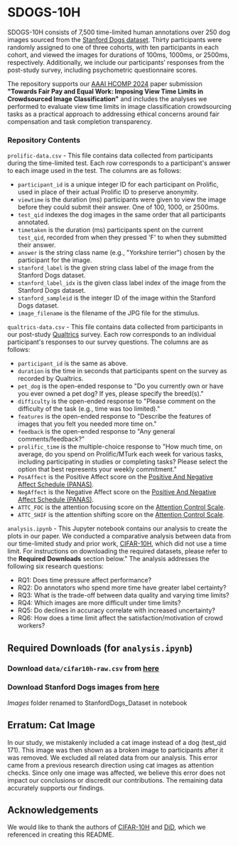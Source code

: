 # SDOGS-10H

SDOGS-10H consists of 7,500 time-limited human annotations over 250 dog images sourced from the [Stanford Dogs dataset](http://vision.stanford.edu/aditya86/ImageNetDogs/). Thirty participants were randomly assigned to one of three cohorts, with ten participants in each cohort, and viewed the images for durations of 100ms, 1000ms, or 2500ms, respectively. Additionally, we include our participants’ responses from the post-study survey, including psychometric questionnaire scores.

The repository supports our [AAAI HCOMP 2024](https://www.humancomputation.com/) paper submission **"Towards Fair Pay and Equal Work: Imposing View Time Limits in Crowdsourced Image Classification"** and includes the analyses we performed to evaluate view time limits in image classification crowdsourcing tasks as a practical approach to addressing ethical concerns around fair compensation and task completion transparency.

### Repository Contents

`prolific-data.csv` - This file contains data collected from participants during the time-limited test. Each row corresponds to a participant's answer to each image used in the test. The columns are as follows:

* `participant_id` is a unique integer ID for each participant on Prolific, used in place of their actual Prolific ID to preserve anonymity.
* `viewtime` is the duration (ms) participants were given to view the image before they could submit their answer. One of 100, 1000, or 2500ms.
* `test_qid` indexes the dog images in the same order that all participants annotated.
* `timetaken` is the duration (ms) participants spent on the current `test_qid`, recorded from when they pressed 'F' to when they submitted their answer.
* `answer` is the string class name (e.g., "Yorkshire terrier") chosen by the participant for the image.
* `stanford_label` is the given string class label of the image from the Stanford Dogs dataset.
* `stanford_label_idx` is the given class label index of the image from the Stanford Dogs dataset.
* `stanford_sampleid` is the integer ID of the image within the Stanford Dogs dataset.
* `image_filename` is the filename of the JPG file for the stimulus.

`qualtrics-data.csv` - This file contains data collected from participants in our post-study [Qualtrics](https://www.qualtrics.com/) survey. Each row corresponds to an individual participant's responses to our survey questions. The columns are as follows:

* `participant_id` is the same as above.
* `duration` is the time in seconds that participants spent on the survey as recorded by Qualtrics.
* `pet_dog` is the open-ended response to "Do you currently own or have you ever owned a pet dog? If yes, please specify the breed(s)."
* `difficulty` is the open-ended response to "Please comment on the difficulty of the task (e.g., time was too limited)."
* `features` is the open-ended response to "Describe the features of images that you felt you needed more time on."
* `feedback` is the open-ended response to "Any general comments/feedback?"
* `prolific_time` is the multiple-choice response to "How much time, on average, do you spend on Prolific/MTurk each week for various tasks, including participating in studies or completing tasks? Please select the option that best represents your weekly commitment."
* `PosAffect` is the Positive Affect score on the [Positive And Negative Affect Schedule (PANAS)](https://ogg.osu.edu/media/documents/MB%20Stream/PANAS.pdf).
* `NegAffect` is the Negative Affect score on the [Positive And Negative Affect Schedule (PANAS)](https://ogg.osu.edu/media/documents/MB%20Stream/PANAS.pdf).
* `ATTC_FOC` is the attention focusing score on the [Attention Control Scale](https://arc.psych.wisc.edu/self-report/attention-control-scale-attc/).
* `ATTC_SHIF` is the attention shifting score on the [Attention Control Scale](https://arc.psych.wisc.edu/self-report/attention-control-scale-attc/).

`analysis.ipynb` - This Jupyter notebook contains our analysis to create the plots in our paper. We conducted a comparative analysis between data from our time-limited study and prior work, [CIFAR-10H](https://github.com/jcpeterson/cifar-10h), which did not use a time limit. For instructions on downloading the required datasets, please refer to the <b>Required Downloads</b> section below." The analysis addresses the following six research questions:

* RQ1: Does time pressure affect performance?
* RQ2: Do annotators who spend more time have greater label certainty?
* RQ3: What is the trade-off between data quality and varying time limits?
* RQ4: Which images are more difficult under time limits?
* RQ5: Do declines in accuracy correlate with increased uncertainty?
* RQ6: How does a time limit affect the satisfaction/motivation of crowd workers?

## Required Downloads (for `analysis.ipynb`)

### Download `data/cifar10h-raw.csv` from [here](https://github.com/jcpeterson/cifar-10h) 

### Download Stanford Dogs images from [here](http://vision.stanford.edu/aditya86/ImageNetDogs/) 
<i>Images</i> folder renamed to StanfordDogs_Dataset in notebook

## Erratum: Cat Image

In our study, we mistakenly included a cat image instead of a dog (test_qid 171). This image was then shown as a broken image to participants after it was removed. We excluded all related data from our analysis. This error came from a previous research direction using cat images as attention checks. Since only one image was affected, we believe this error does not impact our conclusions or discredit our contributions. The remaining data accurately supports our findings.

## Acknowledgements

We would like to thank the authors of [CIFAR-10H](https://github.com/jcpeterson/cifar-10h/tree/master) and [DiD](https://github.com/computational-imaging/diffusion-in-the-dark/tree/main), which we referenced in creating this README.

